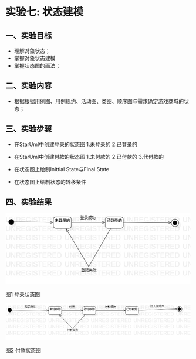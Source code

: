 # 实验七: 状态建模

## 一、实验目标
- 理解对象状态；
- 掌握对象状态建模
- 掌握状态图的画法；

## 二、实验内容
- 根据根据用例图、用例规约、活动图、类图、顺序图与需求确定游戏商城的状态；

## 三、实验步骤
- 在StarUml中创建登录的状态图
   1.未登录的
   2.已登录的
   
- 在StarUml中创建付款的状态图
   1.未付款的
   2.已付款的
   3.代付款的

- 在状态图上绘制Inittial State与Final State

- 在状态图上绘制状态的转移条件

## 四、实验结果
![登录状态图](./登录状态图.jpg)

图1 登录状态图

![付款状态图](./付款状态图.jpg)

图2 付款状态图
